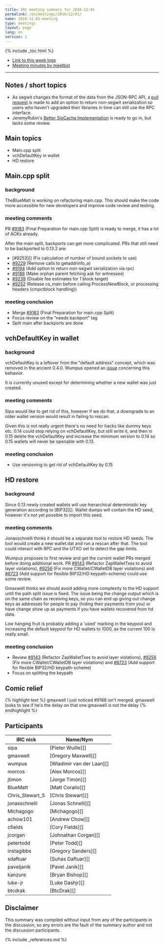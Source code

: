 ```yaml
---
title: IRC meeting summary for 2016-12-01
permalink: /en/meetings/2016/12/01/
name: 2016-12-01-meeting
type: meetings
layout: page
lang: en
version: 1
---
```

{% include _toc.html %}
 
- [Link to this week logs](https://botbot.me/freenode/bitcoin-core-dev/2016-12-01/?msg=77318530&page=4)
- [Meeting minutes by meetbot](http://www.erisian.com.au/meetbot/bitcoin-core-dev/2016/bitcoin-core-dev.2016-12-01-19.00.html)
 
---

## Notes / short topics

- As segwit changes the format of the data from the JSON-RPC API, a [pull request][#9194] is made to add an option to return non-segwit serialization so users who haven't upgraded their libraries in time can still use the RPC interface.
- JeremyRubin's [Better SigCache Implementation][#8895] is ready to go in, but lacks some review. 

## Main topics
 
- Main.cpp split
- vchDefaultKey in wallet
- HD restore

## Main.cpp split

### background

TheBlueMatt is working on refactoring main.cpp. This should make the code more accessible for new developers and improve code review and testing.

### meeting comments

PR [#9183][] (Final Preparation for main.cpp Split) is ready to merge, it has a lot of ACKs already. 

After the main split, backports can get more complicated. PRs that still need to be backported to 0.13.2 are:
- [#9253][] (Fix calculation of number of bound sockets to use)
- [#9229][] (Remove calls to getaddrinfo_a)
- [#9194][] (Add option to return non-segwit serialization via rpc)
- [#9188][] (Make orphan parent fetching ask for witnesses)
- [#9239][] (Disable fee estimates for 1 block target)
- [#9252][] (Release cs_main before calling ProcessNewBlock, or processing headers (cmpctblock handling))

### meeting conclusion

- Merge [#9183][] (Final Preparation for main.cpp Split)
- Focus review on the "needs backport" tag
- Split main after backports are done

## vchDefaultKey in wallet

### background

vchDefaultKey is a leftover from the "default address" concept, which was removed in the ancient 0.4.0. Wumpus opened an [issue](https://github.com/bitcoin/bitcoin/issues/8416) concerning this behavior.

It is currently unused except for determining whether a new wallet was just created.

### meeting comments

Sipa would like to get rid of this, however if we do that, a downgrade to an older wallet version would result in failing to rescan.

Given this is not really urgent there's no need for hacks like dummy keys etc. 0.14 could stop relying on vchDefaultKey, but still write it, and then in 0.15 delete the vchDefaultKey and increase the minimum version to 0.14 so 0.15 wallets will never be openable with 0.13.

### meeting conclusion

- Use versioning to get rid of vchDefaultKey by 0.15 

## HD restore

### background

Since 0.13 newly created wallets will use hierarchical deterministic key generation according to [BIP32][]. Wallet dumps will contain the HD seed, however it's not yet possible to import this seed.

### meeting comments

Jonasschnelli thinks it should be a separate tool to restore HD seeds. The tool would create a new wallet.dat and run a rescan after that. The tool could interact with RPC and the UTXO set to detect the gap limits.

Wumpus proposes to first review and get the current wallet PRs merged before doing additional work. PR [#9143][] (Refactor ZapWalletTxes to avoid layer violations), [#9256][] (Fix more CWallet/CWalletDB layer violations) and [#8723][] (Add support for flexible BIP32/HD keypath-scheme) could use some review.

Gmaxwell thinks we should avoid adding more complexity to the HD support until the path split issue is fixed. The issue being the change output which is on the same chain as receiving keys, so you can end up giving out change keys as addresses for people to pay (hiding their payments from you) or have change show up as payments if you have wallets recovered from hd data.

Low hanging fruit is probably adding a 'used' marking in the keypool and increasing the default keypool for HD wallets to 1000, as the current 100 is really small.

### meeting conclusion

- Review [#9143][] (Refactor ZapWalletTxes to avoid layer violations), [#9256][] (Fix more CWallet/CWalletDB layer violations) and [#8723][] (Add support for flexible BIP32/HD keypath-scheme)
- Focus on splitting the keypath

## Comic relief

{% highlight text %}
gmaxwell      I just noticed #9188 isn't merged. 
gmaxwell looks to see if he's the delay on that one
gmaxwell is not the delay
{% endhighlight %}

## Participants
 
| IRC nick        | Name/Nym                  |
|-----------------|---------------------------|
| sipa            | [Pieter Wuille][]         |
| gmaxwell        | [Gregory Maxwell][]       |
| wumpus          | [Wladimir van der Laan][] |
| morcos          | [Alex Morcos][]           |
| jtimon          | [Jorge Timón][]           |
| BlueMatt        | [Matt Corallo][]          |
| Chris_Stewart_5 | [Chris Stewart][]         |
| jonasschnelli   | [Jonas Schnelli][]        |
| Michagogo       | [Michagogo][]             |
| achow101        | [Andrew Chow][]           |
| cfields         | [Cory Fields][]           |
| jcorgan         | [Johnathan Corgan][]      |
| petertodd       | [Peter Todd][]            |
| instagibbs      | [Gregory Sanders][]       |
| sdaftuar        | [Suhas Daftuar][]         |
| paveljanik      | [Pavel Janik][]           |
| kanzure         | [Bryan Bishop][]          |
| luke-jr         | [Luke Dashjr][]           |
| btcdrak         | [BtcDrak][]               |

## Disclaimer
 
This summary was compiled without input from any of the participants in the discussion, so any errors are the fault of the summary author and not the discussion participants.

[#9194]: https://github.com/bitcoin/bitcoin/pull/9194
[#8895]: https://github.com/bitcoin/bitcoin/pull/8895
[#9183]: https://github.com/bitcoin/bitcoin/pull/9183
[#9229]: https://github.com/bitcoin/bitcoin/pull/9229
[#9194]: https://github.com/bitcoin/bitcoin/pull/9194
[#9188]: https://github.com/bitcoin/bitcoin/pull/9188
[#9239]: https://github.com/bitcoin/bitcoin/pull/9239
[#9252]: https://github.com/bitcoin/bitcoin/pull/9252
[#9143]: https://github.com/bitcoin/bitcoin/pull/9143
[#9256]: https://github.com/bitcoin/bitcoin/pull/9256
[#8723]: https://github.com/bitcoin/bitcoin/pull/8723

{% include _references.md %}
